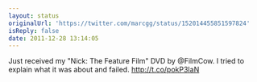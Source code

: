 ```yaml
---
layout: status
originalUrl: 'https://twitter.com/marcgg/status/152014455851597824'
isReply: false
date: 2011-12-28 13:14:05
---
```


Just received my "Nick: The Feature Film" DVD by @FilmCow. I tried to explain what it was about and failed. http://t.co/pokP3IaN
